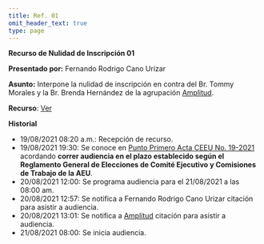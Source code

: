 ```yaml
---
title: Ref. 01
omit_header_text: true
type: page
---
```


**Recurso de Nulidad de Inscripción 01**

**Presentado por:** Fernando Rodrigo Cano Urizar

**Asunto:** Interpone la nulidad de inscripción en contra del Br. Tommy Morales y la Br. Brenda Hernández de la agrupación [Amplitud](/agrupaciones/amplitud).

**Recurso**: [Ver](https://drive.google.com/drive/folders/15pyhwTGMas-3byerdxEcaIRdDz-RxXW0?usp=sharing)

**Historial**

* 19/08/2021 08:20 a.m.: Recepción de recurso.
* 19/08/2021 19:30: Se conoce en [Punto Primero Acta CEEU No. 19-2021](/actas/19/) acordando **correr audiencia en el plazo establecido según el Reglamento General de Elecciones de Comité Ejecutivo y Comisiones de Trabajo de la AEU**.
* 20/08/2021 12:00: Se programa audiencia para el 21/08/2021 a las 08:00 am.
* 20/08/2021 12:57: Se notifica a Fernando Rodrigo Cano Urizar citación para asistir a audiencia.
* 20/08/2021 13:01: Se notifica a [Amplitud](/agrupaciones/amplitud) citación para asistir a audiencia.
* 21/08/2021 08:00: Se inicia audiencia.
